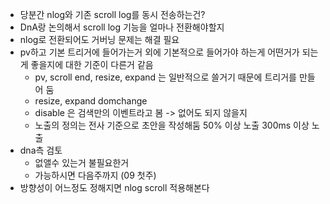 - 당분간 nlog와 기존 scroll log를 동시 전송하는건?
- DnA랑 논의해서 scroll log 기능을 얼마나 전환해야할지
- nlog로 전환되어도 거버닝 문제는 해결 필요
- pv하고 기본 트리거에 들어가는거 외에 기본적으로 들어가야 하는게 어떤거가 되는게 좋을지에 대한 기준이 다른거 같음
	- pv, scroll end, resize, expand 는 일반적으로 쓸거기 때문에 트리거를 만들어 둠
	- resize, expand domchange
	- disable 은 검색만의 이벤트라고 봄 -> 없어도 되지 않을지
	- 노출의 정의는 전사 기준으로 초안을 작성해둠 50% 이상 노출 300ms 이상 노출
- dna측 검토 
	- 없앨수 있는거 불필요한거
	- 가능하시면 다음주까지 (09 첫주)
- 방향성이 어느정도 정해지면 nlog scroll 적용해본다

<!--stackedit_data:
eyJoaXN0b3J5IjpbMzk0MjgyODc2XX0=
-->